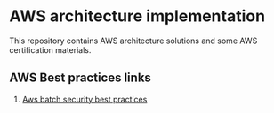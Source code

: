 # AWS architecture implementation

This repository contains AWS architecture solutions and some AWS certification materials.

## AWS Best practices links

1.  [Aws batch security best practices](https://docs.aws.amazon.com/batch/latest/userguide/best-practices.html)
